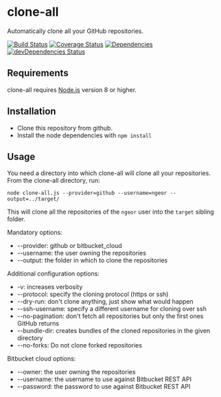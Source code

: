clone-all
=========

Automatically clone all your GitHub repositories.

[![Build Status](https://travis-ci.org/ngeor/clone-all.svg?branch=master)](https://travis-ci.org/ngeor/clone-all)
[![Coverage Status](https://coveralls.io/repos/github/ngeor/clone-all/badge.svg)](https://coveralls.io/github/ngeor/clone-all)
[![Dependencies](https://david-dm.org/ngeor/clone-all.svg)](https://david-dm.org/ngeor/clone-all)
[![devDependencies Status](https://david-dm.org/ngeor/clone-all/dev-status.svg)](https://david-dm.org/ngeor/clone-all?type=dev)

Requirements
------------

clone-all requires [Node.js](http://nodejs.org/) version 8 or higher.

Installation
------------

*   Clone this repository from github.
*   Install the node dependencies with `npm install`

Usage
-----

You need a directory into which clone-all will clone all your repositories.
From the clone-all directory, run:

```
node clone-all.js --provider=github --username=ngeor --output=../target/
```

This will clone all the repositories of the `ngeor` user into the `target` sibling folder.

Mandatory options:

*   --provider: github or bitbucket_cloud
*   --username: the user owning the repositories
*   --output: the folder in which to clone the repositories

Additional configuration options:

*   -v: increases verbosity
*   --protocol: specify the cloning protocol (https or ssh)
*   --dry-run: don't clone anything, just show what would happen
*   --ssh-username: specify a different username for cloning over ssh
*   --no-pagination: don't fetch all repositories but only the first ones GitHub returns
*   --bundle-dir: creates bundles of the cloned repositories in the given directory
*   --no-forks: Do not clone forked repositories

Bitbucket cloud options:

*   --owner: the user owning the repositories
*   --username: the username to use against Bitbucket REST API
*   --password: the password to use against Bitbucket REST API

